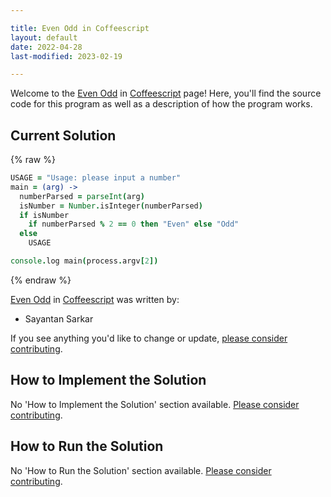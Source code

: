 ```yaml
---

title: Even Odd in Coffeescript
layout: default
date: 2022-04-28
last-modified: 2023-02-19

---
```


Welcome to the [Even Odd](https://sampleprograms.io/projects/even-odd) in [Coffeescript](https://sampleprograms.io/languages/coffeescript) page! Here, you'll find the source code for this program as well as a description of how the program works.

## Current Solution

{% raw %}

```coffeescript
USAGE = "Usage: please input a number"
main = (arg) ->
  numberParsed = parseInt(arg)
  isNumber = Number.isInteger(numberParsed)
  if isNumber
    if numberParsed % 2 == 0 then "Even" else "Odd"
  else
    USAGE

console.log main(process.argv[2])
```

{% endraw %}

[Even Odd](https://sampleprograms.io/projects/even-odd) in [Coffeescript](https://sampleprograms.io/languages/coffeescript) was written by:

- Sayantan Sarkar

If you see anything you'd like to change or update, [please consider contributing](https://github.com/TheRenegadeCoder/sample-programs).

## How to Implement the Solution

No 'How to Implement the Solution' section available. [Please consider contributing](https://github.com/TheRenegadeCoder/sample-programs-website).

## How to Run the Solution

No 'How to Run the Solution' section available. [Please consider contributing](https://github.com/TheRenegadeCoder/sample-programs-website).